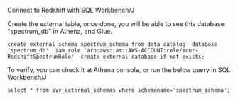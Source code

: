Connect to Redshift with SQL Workbench/J

Create the external table, once done, you will be able to see this database "spectrum_db" in Athena, and Glue.

`create external schema spectrum_schema from data catalog 
database 'spectrum_db' 
iam_role 'arn:aws:iam::AWS-ACCOUNT:role/Your-RedshiftSpectrumRole' 
create external database if not exists;`

To verify, you can check it at Athena console, or run the below query in SQL Workbench/J

`select * from svv_external_schemas where schemaname='spectrum_schema';`



